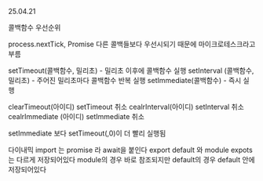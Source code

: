 25.04.21

콜백함수 우선순위

process.nextTick, Promise
 다른 콜백들보다 우선시되기 때문에 마이크로테스크라고 부름

setTimeout(콜백함수, 밀리초) - 밀리초 이후에 콜백함수 실행
setInterval (콜백함수, 밀리초) - 주어진 밀리초마다 콜백함수 반복 실행
setImmediate(콜백함수) - 즉시 실행

clearTimeout(아이디)  setTimeout 취소
cealrInterval(아이디) setInterval 취소
cealrImmediate (아이디) setImmediate 취소

setImmediate 보다 setTimeout(,0)이 더 빨리 실행됨


다이내믹 import 는 promise 라 await을 붙인다
export default 와 module expots는 다르게 저장되어있다
module의 경우 바로 참조되지만 default의 경우 default 안에 저장되어있다

